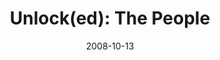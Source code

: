 ---
layout: music 
title: "Unlock(ed): The People"
series: "Unlock(ed)"
date: 2008-10-13 
description: "The Kingdom is about the King's heart for people. When we are engaged in following Jesus, we make it our business to be about people as well. In this talk, Brian Tome discusses how we can imitate Jesus' passion for people."
audio: "http://s3.amazonaws.com/crossroadsaudiomessages/Unlocked_Week2_The_People_10-12-08_Brian_Tome.mp3"
audio-duration: "45:54"
src: "http://www.crossroads.net/players/media/mediumHz/Unlocked_190x110.gif"
---